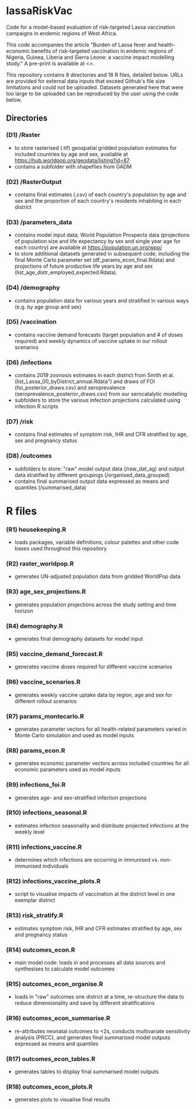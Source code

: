 # lassaRiskVac
Code for a model-based evaluation of risk-targeted Lassa vaccination campaigns in endemic regions of West Africa.

This code accompanies the article "Burden of Lassa fever and health-economic benefits of risk-targeted vaccination in endemic regions of Nigeria, Guinea, Liberia and Sierra Leone: a vaccine impact modelling study." A pre-print is available at <>.

This repository contains 8 directories and 18 R files, detailed below. URLs are provided for external data inputs that exceed Github's file size limitations and could not be uploaded. Datasets generated here that were too large to be uploaded can be reproduced by the user using the code below.

## Directories

### (D1) /Raster
- to store rasterised (.tif) geospatial gridded population estimates for included countries by age and sex, available at <https://hub.worldpop.org/geodata/listing?id=87>
- contains a subfolder with shapefiles from GADM

### (D2) /RasterOutput
- contains final estimates (.csv) of each country's population by age and sex and the proportion of each country's residents inhabiting in each district

### (D3) /parameters_data
- contains model input data; World Population Prospects data (projections of population size and life expectancy by sex and single year age for each country) are available at <https://population.un.org/wpp/>
- to store additional datasets generated in subsequent code, including the final Monte Carlo parameter set (df_params_econ_final.Rdata) and projections of future productive life years by age and sex (list_age_distr_employed_expected.Rdata).

### (D4) /demography
- contains population data for various years and stratified in various ways (e.g. by age group and sex)
 
### (D5) /vaccination
- contains vaccine demand forecasts (target population and # of doses required) and weekly dynamics of vaccine uptake in our rollout scenarios

### (D6) /infections
- contains 2019 zoonosis estimates in each district from Smith et al. (list_Lassa_00_byDistrict_annual.Rdata") and draws of FOI (foi_posterior_draws.csv) and seroprevalence (seroprevalence_posterior_draws.csv) from our serocatalytic modelling
- subfolders to store the various infection projections calculated using infection R scripts
  
### (D7) /risk
- contains final estimates of symptom risk, IHR and CFR stratified by age, sex and pregnancy status

### (D8) /outcomes
- subfolders to store: "raw" model output data (/raw_dat_ag) and output data stratified by different groupings (/organised_data_grouped)
- contains final summarised output data expressed as means and quantiles (/summarised_data) 


# R files

### (R1) housekeeping.R
- loads packages, variable definitions, colour palettes and other code bases used throughout this repository

### (R2) raster_worldpop.R
- generates UN-adjusted population data from gridded WorldPop data

### (R3) age_sex_projections.R
- generates population projections across the study setting and time horizon

### (R4) demography.R
- generates final demography datasets for model input

### (R5) vaccine_demand_forecast.R
- generates vaccine doses required for different vaccine scenarios

### (R6) vaccine_scenarios.R
- generates weekly vaccine uptake data by region, age and sex for different rollout scenarios

### (R7) params_montecarlo.R
- generates parameter vectors for all health-related parameters varied in Monte Carlo simulation and used as model inputs

### (R8) params_econ.R
- generates economic parameter vectors across included countries for all economic parameters used as model inputs

### (R9) infections_foi.R
- generates age- and sex-stratified infection projections 

### (R10) infections_seasonal.R
- estimates infection seasonality and distribute projected infections at the weekly level

### (R11) infections_vaccine.R
- determines which infections are occurring in immunised vs. non-immunised individuals 

### (R12) infections_vaccine_plots.R
- script to visualise impacts of vaccination at the district level in one exemplar district

### (R13) risk_stratify.R
- estimates symptom risk, IHR and CFR estimates stratified by age, sex and pregnancy status

### (R14) outcomes_econ.R
- main model code: loads in and processes all data sources and synthesises to calculate model outcomes

### (R15) outcomes_econ_organise.R
- loads in "raw" outcomes one district at a time, re-structure the data to reduce dimensionality and save by different stratifications

### (R16) outcomes_econ_summarise.R
- re-attributes neonatal outcomes to <2s, conducts multivariate sensitivity analysis (PRCC), and generates final summarised model outputs expressed as means and quantiles

### (R17) outcomes_econ_tables.R
- generates tables to display final summarised model outputs

### (R18) outcomes_econ_plots.R
- generates plots to visualise final results
